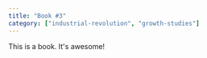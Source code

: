 ```yaml
---
title: "Book #3"
category: ["industrial-revolution", "growth-studies"]
---
```


This is a book. It's awesome!
